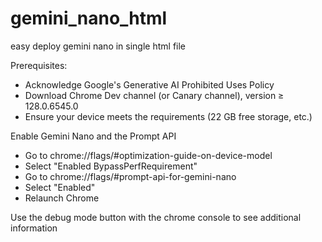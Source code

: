 # gemini_nano_html
easy deploy gemini nano in single html file


Prerequisites:
- Acknowledge Google's Generative AI Prohibited Uses Policy
- Download Chrome Dev channel (or Canary channel), version ≥ 128.0.6545.0
- Ensure your device meets the requirements (22 GB free storage, etc.)

Enable Gemini Nano and the Prompt API
- Go to chrome://flags/#optimization-guide-on-device-model
- Select "Enabled BypassPerfRequirement"
- Go to chrome://flags/#prompt-api-for-gemini-nano
- Select "Enabled"
- Relaunch Chrome

Use the debug mode button with the chrome console to see additional information 
